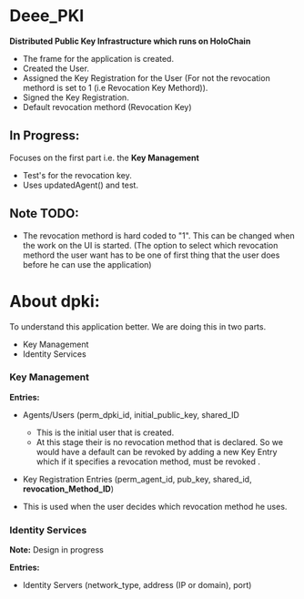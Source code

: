 # Deee_PKI
**Distributed Public Key Infrastructure which runs on HoloChain**
* The frame for the application is created.
* Created the User.
* Assigned the Key Registration for the User (For not the revocation methord is set to 1 (i.e Revocation Key Methord)).
* Signed the Key Registration.
* Default revocation methord (Revocation Key)

## In Progress:
Focuses on the first part i.e. the **Key Management**
* Test's for the revocation key.
* Uses updatedAgent() and test.

## Note TODO:
* The revocation methord is hard coded to "1". This can be changed when the work on the UI is started. (The option to select which revocation methord the user want has to be one of first thing that the user does before he can use the application)

# About dpki:
To understand this application better. We are doing this in two parts.
* Key Management
* Identity Services

### Key Management

**Entries:**
* Agents/Users (perm_dpki_id, initial_public_key, shared_ID
  * This is the initial user that is created.
  * At this stage their is no revocation method that is declared. So we would have a default can be revoked by adding a new Key Entry which if it specifies a revocation method, must be revoked .

* Key Registration Entries (perm_agent_id, pub_key, shared_id, **revocation_Method_ID**)
 * This is used when the user decides which revocation method he uses.  

### Identity Services

**Note:** Design in progress

**Entries:**
* Identity Servers (network_type, address (IP or domain), port)
